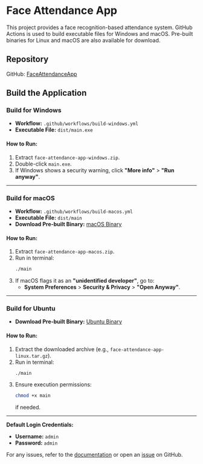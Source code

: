 # Face Attendance App

This project provides a face recognition-based attendance system. GitHub Actions is used to build executable files for Windows and macOS. Pre-built binaries for Linux and macOS are also available for download.

## Repository
GitHub: [FaceAttendanceApp](https://github.com/luongjuan123/FaceAttendanceApp)

## Build the Application

### Build for Windows
- **Workflow:** `.github/workflows/build-windows.yml`
- **Executable File:** `dist/main.exe`

#### How to Run:
1. Extract `face-attendance-app-windows.zip`.
2. Double-click `main.exe`.
3. If Windows shows a security warning, click **"More info"** > **"Run anyway"**.

---

### Build for macOS
- **Workflow:** `.github/workflows/build-macos.yml`
- **Executable File:** `dist/main`
- **Download Pre-built Binary:** [macOS Binary](https://drive.google.com/file/d/1dMH0yDGDLSJ3qCvQjHpYlM0LlRSV6-ox/view?usp=drive_link)

#### How to Run:
1. Extract `face-attendance-app-macos.zip`.
2. Run in terminal:
   ```sh
   ./main
   ```
3. If macOS flags it as an **"unidentified developer"**, go to:
   - **System Preferences** > **Security & Privacy** > **"Open Anyway"**.

---

### Build for Ubuntu
- **Download Pre-built Binary:** [Ubuntu Binary](https://drive.google.com/file/d/1UQ2MniqlfMueA_o16xDOc5WFI66VOWTF/view?usp=drive_link)

#### How to Run:
1. Extract the downloaded archive (e.g., `face-attendance-app-linux.tar.gz`).
2. Run in terminal:
   ```sh
   ./main
   ```
3. Ensure execution permissions:
   ```sh
   chmod +x main
   ```
   if needed.

---

**Default Login Credentials:**
- **Username:** `admin`
- **Password:** `admin`

For any issues, refer to the [documentation](#) or open an [issue](#) on GitHub.

